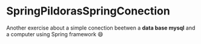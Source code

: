 # SpringPildorasSpringConection
Another exercise about a simple conection beetwen a **data base mysql** and a computer using Spring framework
:smile:
